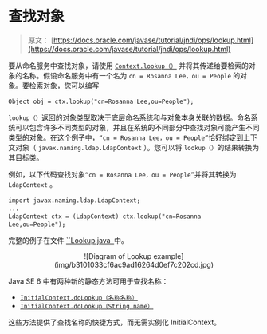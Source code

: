 # 查找对象

> 原文： [https://docs.oracle.com/javase/tutorial/jndi/ops/lookup.html](https://docs.oracle.com/javase/tutorial/jndi/ops/lookup.html)

要从命名服务中查找对象，请使用 [`Context.lookup（）`](https://docs.oracle.com/javase/8/docs/api/javax/naming/Context.html#lookup-javax.naming.Name-) 并将其传递给要检索的对象的名称。假设命名服务中有一个名为 `cn = Rosanna Lee，ou = People` 的对象。要检索对象，您可以编写

```
Object obj = ctx.lookup("cn=Rosanna Lee,ou=People");

```

`lookup（）`返回的对象类型取决于底层命名系统和与对象本身关联的数据。命名系统可以包含许多不同类型的对象，并且在系统的不同部分中查找对象可能产生不同类型的对象。在这个例子中，`“cn = Rosanna Lee，ou = People”`恰好绑定到上下文对象（ `javax.naming.ldap.LdapContext` ）。您可以将 `lookup（）`的结果转换为其目标类。

例如，以下代码查找对象`“cn = Rosanna Lee，ou = People”`并将其转换为 `LdapContext` 。

```
import javax.naming.ldap.LdapContext;
...
LdapContext ctx = (LdapContext) ctx.lookup("cn=Rosanna Lee,ou=People");

```

完整的例子在文件 [``Lookup.java` `](examples/Lookup.java)中。

<center>![Diagram of Lookup example](img/b3101033cf6ac9ad16264d0ef7c202cd.jpg)</center>

Java SE 6 中有两种新的静态方法可用于查找名称：

*   [`InitialContext.doLookup（名称名称）`](https://docs.oracle.com/javase/8/docs/api/javax/naming/InitialContext.html#doLookup-javax.naming.Name-)
*   [`InitialContext.doLookup（String name）`](https://docs.oracle.com/javase/8/docs/api/javax/naming/InitialContext.html#doLookup-java.lang.String-)

这些方法提供了查找名称的快捷方式，而无需实例化 InitialContext。